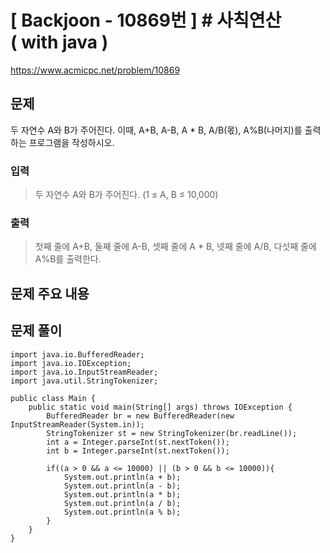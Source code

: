 # \[ Backjoon - 10869번 \] # 사칙연산 ( with java )
https://www.acmicpc.net/problem/10869
## 문제
두 자연수 A와 B가 주어진다. 이때, A+B, A-B, A * B, A/B(몫), A%B(나머지)를 출력하는 프로그램을 작성하시오.
### 입력
>
>두 자연수 A와 B가 주어진다. (1 ≤ A, B ≤ 10,000)
>
### 출력
>
>첫째 줄에 A+B, 둘째 줄에 A-B, 셋째 줄에 A * B, 넷째 줄에 A/B, 다섯째 줄에 A%B를 출력한다.
>


## 문제 주요 내용
## 문제 풀이

```
import java.io.BufferedReader;  
import java.io.IOException;  
import java.io.InputStreamReader;  
import java.util.StringTokenizer;  
  
public class Main {  
    public static void main(String[] args) throws IOException {  
        BufferedReader br = new BufferedReader(new InputStreamReader(System.in));  
        StringTokenizer st = new StringTokenizer(br.readLine());  
        int a = Integer.parseInt(st.nextToken());  
        int b = Integer.parseInt(st.nextToken());  
  
        if((a > 0 && a <= 10000) || (b > 0 && b <= 10000)){  
            System.out.println(a + b);  
            System.out.println(a - b);  
            System.out.println(a * b);  
            System.out.println(a / b);  
            System.out.println(a % b);  
        }  
    }  
}
```